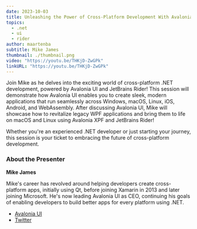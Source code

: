 ```yaml
---
date: 2023-10-03
title: Unleashing the Power of Cross-Platform Development With Avalonia UI and JetBrains Rider
topics:
  - .net
  - ui
  - rider
author: maartenba
subtitle: Mike James
thumbnail: ./thumbnail.png
video: "https://youtu.be/THKjD-ZwGPk"
linkURL: "https://youtu.be/THKjD-ZwGPk"
---
```


Join Mike as he delves into the exciting world of cross-platform .NET development, powered by Avalonia UI and JetBrains Rider! This session will demonstrate how Avalonia UI enables you to create sleek, modern applications that run seamlessly across Windows, macOS, Linux, iOS, Android, and WebAssembly. After discussing Avalonia UI, Mike will showcase how to revitalize legacy WPF applications and bring them to life on macOS and Linux using Avalonia XPF and JetBrains Rider!

Whether you're an experienced .NET developer or just starting your journey, this session is your ticket to embracing the future of cross-platform development.

### About the Presenter

**Mike James**

Mike's career has revolved around helping developers create cross-platform apps, initially using Qt, before joining Xamarin in 2013 and later joining Microsoft. He's now leading Avalonia UI as CEO, continuing his goals of enabling developers to build better apps for every platform using .NET.

- [Avalonia UI](https://avaloniaui.net/)
- [Twitter](https://twitter.com/MikeCodesDotNET)
